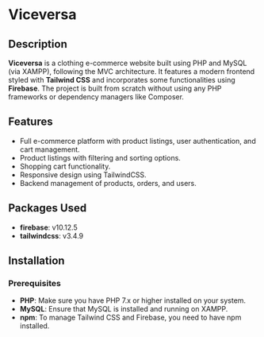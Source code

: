 # Viceversa

## Description

**Viceversa** is a clothing e-commerce website built using PHP and MySQL (via XAMPP), following the MVC architecture. It features a modern frontend styled with **Tailwind CSS** and incorporates some functionalities using **Firebase**. The project is built from scratch without using any PHP frameworks or dependency managers like Composer.

## Features

- Full e-commerce platform with product listings, user authentication, and cart management.
- Product listings with filtering and sorting options.
- Shopping cart functionality.
- Responsive design using TailwindCSS.
- Backend management of products, orders, and users.

## Packages Used

- **firebase**: v10.12.5
- **tailwindcss**: v3.4.9

## Installation

### Prerequisites

- **PHP**: Make sure you have PHP 7.x or higher installed on your system.
- **MySQL**: Ensure that MySQL is installed and running on XAMPP.
- **npm**: To manage Tailwind CSS and Firebase, you need to have npm installed.
